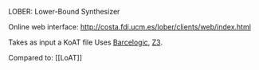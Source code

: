 LOBER: Lower-Bound Synthesizer

Online web interface: http://costa.fdi.ucm.es/lober/clients/web/index.html

Takes as input a KoAT file
Uses [Barcelogic](Solvers/SMT/Barcelogic.md), [Z3](Solvers/SMT/Z3.md).

Compared to: [[LoAT]]